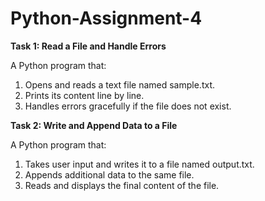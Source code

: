 # Python-Assignment-4

**Task 1: Read a File and Handle Errors**

A Python program that:
1.   Opens and reads a text file named sample.txt.
2.   Prints its content line by line.
3.   Handles errors gracefully if the file does not exist.

**Task 2: Write and Append Data to a File**
 
A Python program that:
1.   Takes user input and writes it to a file named output.txt.
2.   Appends additional data to the same file.
3.   Reads and displays the final content of the file.
